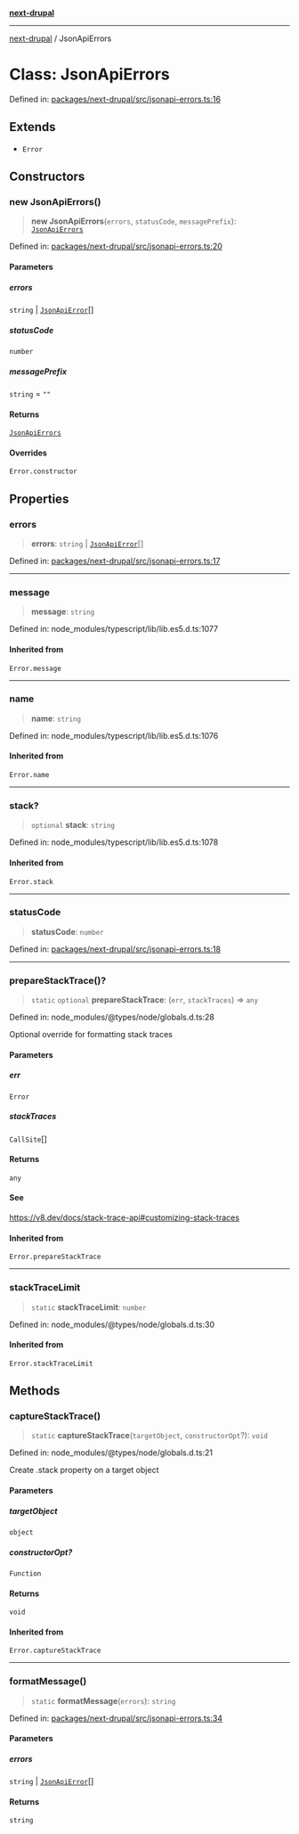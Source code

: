 [**next-drupal**](../README.md)

---

[next-drupal](../globals.md) / JsonApiErrors

# Class: JsonApiErrors

Defined in: [packages/next-drupal/src/jsonapi-errors.ts:16](https://github.com/chapter-three/next-drupal/blob/e9ce3be1c38aebdcd2cc8c7ae8d8fa2dab7f46bf/packages/next-drupal/src/jsonapi-errors.ts#L16)

## Extends

- `Error`

## Constructors

### new JsonApiErrors()

> **new JsonApiErrors**(`errors`, `statusCode`, `messagePrefix`): [`JsonApiErrors`](JsonApiErrors.md)

Defined in: [packages/next-drupal/src/jsonapi-errors.ts:20](https://github.com/chapter-three/next-drupal/blob/e9ce3be1c38aebdcd2cc8c7ae8d8fa2dab7f46bf/packages/next-drupal/src/jsonapi-errors.ts#L20)

#### Parameters

##### errors

`string` | [`JsonApiError`](../interfaces/JsonApiError.md)[]

##### statusCode

`number`

##### messagePrefix

`string` = `""`

#### Returns

[`JsonApiErrors`](JsonApiErrors.md)

#### Overrides

`Error.constructor`

## Properties

### errors

> **errors**: `string` \| [`JsonApiError`](../interfaces/JsonApiError.md)[]

Defined in: [packages/next-drupal/src/jsonapi-errors.ts:17](https://github.com/chapter-three/next-drupal/blob/e9ce3be1c38aebdcd2cc8c7ae8d8fa2dab7f46bf/packages/next-drupal/src/jsonapi-errors.ts#L17)

---

### message

> **message**: `string`

Defined in: node_modules/typescript/lib/lib.es5.d.ts:1077

#### Inherited from

`Error.message`

---

### name

> **name**: `string`

Defined in: node_modules/typescript/lib/lib.es5.d.ts:1076

#### Inherited from

`Error.name`

---

### stack?

> `optional` **stack**: `string`

Defined in: node_modules/typescript/lib/lib.es5.d.ts:1078

#### Inherited from

`Error.stack`

---

### statusCode

> **statusCode**: `number`

Defined in: [packages/next-drupal/src/jsonapi-errors.ts:18](https://github.com/chapter-three/next-drupal/blob/e9ce3be1c38aebdcd2cc8c7ae8d8fa2dab7f46bf/packages/next-drupal/src/jsonapi-errors.ts#L18)

---

### prepareStackTrace()?

> `static` `optional` **prepareStackTrace**: (`err`, `stackTraces`) => `any`

Defined in: node_modules/@types/node/globals.d.ts:28

Optional override for formatting stack traces

#### Parameters

##### err

`Error`

##### stackTraces

`CallSite`[]

#### Returns

`any`

#### See

https://v8.dev/docs/stack-trace-api#customizing-stack-traces

#### Inherited from

`Error.prepareStackTrace`

---

### stackTraceLimit

> `static` **stackTraceLimit**: `number`

Defined in: node_modules/@types/node/globals.d.ts:30

#### Inherited from

`Error.stackTraceLimit`

## Methods

### captureStackTrace()

> `static` **captureStackTrace**(`targetObject`, `constructorOpt`?): `void`

Defined in: node_modules/@types/node/globals.d.ts:21

Create .stack property on a target object

#### Parameters

##### targetObject

`object`

##### constructorOpt?

`Function`

#### Returns

`void`

#### Inherited from

`Error.captureStackTrace`

---

### formatMessage()

> `static` **formatMessage**(`errors`): `string`

Defined in: [packages/next-drupal/src/jsonapi-errors.ts:34](https://github.com/chapter-three/next-drupal/blob/e9ce3be1c38aebdcd2cc8c7ae8d8fa2dab7f46bf/packages/next-drupal/src/jsonapi-errors.ts#L34)

#### Parameters

##### errors

`string` | [`JsonApiError`](../interfaces/JsonApiError.md)[]

#### Returns

`string`
